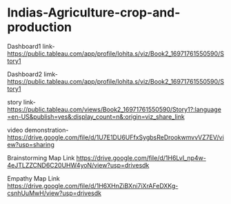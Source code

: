 # Indias-Agriculture-crop-and-production

Dashboard1 link-https://public.tableau.com/app/profile/lohita.s/viz/Book2_16971761550590/Story1 

Dashboard2 limk-https://public.tableau.com/app/profile/lohita.s/viz/Book2_16971761550590/Story1

story link-https://public.tableau.com/views/Book2_16971761550590/Story1?:language=en-US&publish=yes&:display_count=n&:origin=viz_share_link

video demonstration-https://drive.google.com/file/d/1U7E1DU6UFfxSygbsReDrookwmvvVZ7EV/view?usp=sharing

Brainstorming Map Link https://drive.google.com/file/d/1H6LvI_np4w-4eJTLZZCND6C20UHW4yoN/view?usp=drivesdk

Empathy Map Link https://drive.google.com/file/d/1H6XHnZiBXni7iXrAFeDXKg-csnhUuMwH/view?usp=drivesdk
